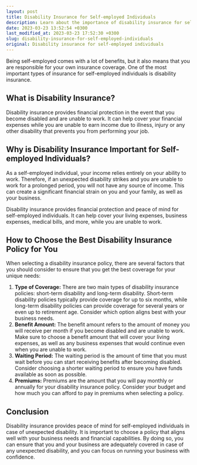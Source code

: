 ```yaml
---
layout: post
title: Disability Insurance for Self-employed Individuals
description: Learn about the importance of disability insurance for self-employed individuals and how to select the best policy for your business needs.
date: 2023-03-23 13:52:54 +0300
last_modified_at: 2023-03-23 17:52:30 +0300
slug: disability-insurance-for-self-employed-individuals
original: Disability insurance for self-employed individuals
---
```

Being self-employed comes with a lot of benefits, but it also means that you are responsible for your own insurance coverage. One of the most important types of insurance for self-employed individuals is disability insurance.

## What is Disability Insurance?

Disability insurance provides financial protection in the event that you become disabled and are unable to work. It can help cover your financial expenses while you are unable to earn income due to illness, injury or any other disability that prevents you from performing your job.

## Why is Disability Insurance Important for Self-employed Individuals?

As a self-employed individual, your income relies entirely on your ability to work. Therefore, if an unexpected disability strikes and you are unable to work for a prolonged period, you will not have any source of income. This can create a significant financial strain on you and your family, as well as your business.

Disability insurance provides financial protection and peace of mind for self-employed individuals. It can help cover your living expenses, business expenses, medical bills, and more, while you are unable to work.

## How to Choose the Best Disability Insurance Policy for You

When selecting a disability insurance policy, there are several factors that you should consider to ensure that you get the best coverage for your unique needs:

1. **Type of Coverage:** There are two main types of disability insurance policies: short-term disability and long-term disability. Short-term disability policies typically provide coverage for up to six months, while long-term disability policies can provide coverage for several years or even up to retirement age. Consider which option aligns best with your business needs.
2. **Benefit Amount:** The benefit amount refers to the amount of money you will receive per month if you become disabled and are unable to work. Make sure to choose a benefit amount that will cover your living expenses, as well as any business expenses that would continue even when you are unable to work.
3. **Waiting Period:** The waiting period is the amount of time that you must wait before you can start receiving benefits after becoming disabled. Consider choosing a shorter waiting period to ensure you have funds available as soon as possible.
4. **Premiums:** Premiums are the amount that you will pay monthly or annually for your disability insurance policy. Consider your budget and how much you can afford to pay in premiums when selecting a policy.

## Conclusion

Disability insurance provides peace of mind for self-employed individuals in case of unexpected disability. It is important to choose a policy that aligns well with your business needs and financial capabilities. By doing so, you can ensure that you and your business are adequately covered in case of any unexpected disability, and you can focus on running your business with confidence.